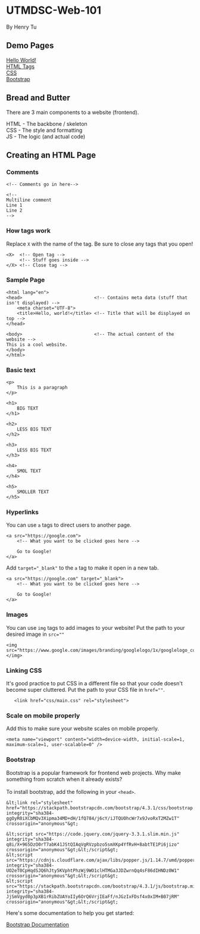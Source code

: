 # UTMDSC-Web-101
By Henry Tu

## Demo Pages

[Hello World!](https://henrytwo.github.io/UTMDSC-Web-101/step-1-helloworld) <br>
[HTML Tags](https://henrytwo.github.io/UTMDSC-Web-101/step-2-tags) <br>
[CSS](https://henrytwo.github.io/UTMDSC-Web-101/step-3-css) <br>
[Bootstrap](https://henrytwo.github.io/UTMDSC-Web-101/step-4-bootstrap) <br>

## Bread and Butter
There are 3 main components to a website (frontend).

HTML - The backbone / skeleton<br>
CSS - The style and formatting<br>
JS - The logic (and actual code)

## Creating an HTML Page

### Comments
```
<!-- Comments go in here-->

<!-- 
Multiline comment
Line 1
Line 2
-->

```

### How tags work
Replace `X` with the name of the tag. Be sure to close any tags that you open! 
```$xslt
<X>  <!-- Open tag -->
     <!-- Stuff goes inside -->
</X> <!-- Close tag -->
```

### Sample Page
```
<html lang="en">
<head>                           <!-- Contains meta data (stuff that isn't displayed) -->
    <meta charset="UTF-8">
    <title>Hello, world!</title> <!-- Title that will be displayed on top -->
</head>

<body>                           <!-- The actual content of the website -->
This is a cool website.
</body>
</html>
```

### Basic text
```$xslt
<p>
    This is a paragraph
</p>

<h1>
    BIG TEXT
</h1>

<h2>
    LESS BIG TEXT
</h2>

<h3>
    LESS BIG TEXT
</h3>

<h4>
    SMOL TEXT
</h4>

<h5>
    SMOLLER TEXT
</h5>
```

### Hyperlinks
You can use  `a` tags to direct users to another page. 
```$xslt
<a src="https://google.com">
    <!-- What you want to be clicked goes here -->
    
    Go to Google!
</a>
```

Add ``target="_blank"`` to the `a` tag to make it open in a new tab.
```$xslt
<a src="https://google.com" target="_blank">
    <!-- What you want to be clicked goes here -->
    
    Go to Google!
</a>
```

### Images
You can use `img` tags to add images to your website! Put the path to your desired image in `src=""`
```$xslt
<img src="https://www.google.com/images/branding/googlelogo/1x/googlelogo_color_272x92dp.png">
</img>
```

### Linking CSS
It's good practice to put CSS in a different file so that your code doesn't become super cluttered. Put the path to your CSS file in `href=""`.


``    <link href="css/main.css" rel="stylesheet">
``

### Scale on mobile properly
Add this to make sure your website scales on mobile properly.

```<meta name="viewport" content="width=device-width, initial-scale=1, maximum-scale=1, user-scalable=0" />```

### Bootstrap
Bootstrap is a popular framework for frontend web projects. Why make something from scratch when it already exists?
<br>
<br>
To install bootstrap, add the following in your `<head>`.

```$xslt
&lt;link rel="stylesheet" href="https://stackpath.bootstrapcdn.com/bootstrap/4.3.1/css/bootstrap.min.css" integrity="sha384-ggOyR0iXCbMQv3Xipma34MD+dH/1fQ784/j6cY/iJTQUOhcWr7x9JvoRxT2MZw1T" crossorigin="anonymous"&gt;

&lt;script src="https://code.jquery.com/jquery-3.3.1.slim.min.js" integrity="sha384-q8i/X+965DzO0rT7abK41JStQIAqVgRVzpbzo5smXKp4YfRvH+8abtTE1Pi6jizo" crossorigin="anonymous"&gt;&lt;/script&gt;
&lt;script src="https://cdnjs.cloudflare.com/ajax/libs/popper.js/1.14.7/umd/popper.min.js" integrity="sha384-UO2eT0CpHqdSJQ6hJty5KVphtPhzWj9WO1clHTMGa3JDZwrnQq4sF86dIHNDz0W1" crossorigin="anonymous"&gt;&lt;/script&gt;
&lt;script src="https://stackpath.bootstrapcdn.com/bootstrap/4.3.1/js/bootstrap.min.js" integrity="sha384-JjSmVgyd0p3pXB1rRibZUAYoIIy6OrQ6VrjIEaFf/nJGzIxFDsf4x0xIM+B07jRM" crossorigin="anonymous"&gt;&lt;/script&gt;
```
Here's some documentation to help you get started: <br>

[Bootstrap Documentation](https://getbootstrap.com/docs/4.3/getting-started/introduction/)
